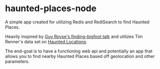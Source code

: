 # haunted-places-node
  A simple app created for utilizing Redis and RediSearch to find Haunted Places.
  
  Heavily inspired by [Guy Royse's finding-bigfoot talk](https://github.com/guyroyse/finding) and utilizes Tim Renner's data set on [Haunted Locations](https://data.world/timothyrenner/haunted-places).

  The end-goal is to have a functioning web api and potentially an app that allows you to find nearby Haunted Places based off geolocation and other parameters.

